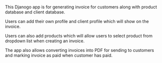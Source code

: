This Djanogo app is for generating invoice for customers along with product database and client database. 

Users can add their own profile and client profile which will show on the invoice.

Users can also add products which will allow users to select product from dropdown list when creating an invoice.

The app also allows converting invoices into PDF for sending to customers and marking invoice as paid when customer has paid.
